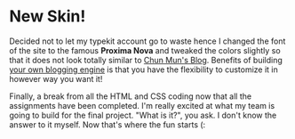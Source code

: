 New Skin!
==

Decided not to let my typekit account go to waste hence I changed the font of the site to the famous **Proxima Nova** and tweaked the colors slightly so that it does not look totally similar to [Chun Mun's Blog](http://chunmun.github.io/CS3216). Benefits of building [your own blogging engine](https://github.com/yangshun/luna) is that you have the flexibility to customize it in however way you want it!

Finally, a break from all the HTML and CSS coding now that all the assignments have been completed. I'm really excited at what my team is going to build for the final project. "What is it?", you ask. I don't know the answer to it myself. Now that's where the fun starts (:


